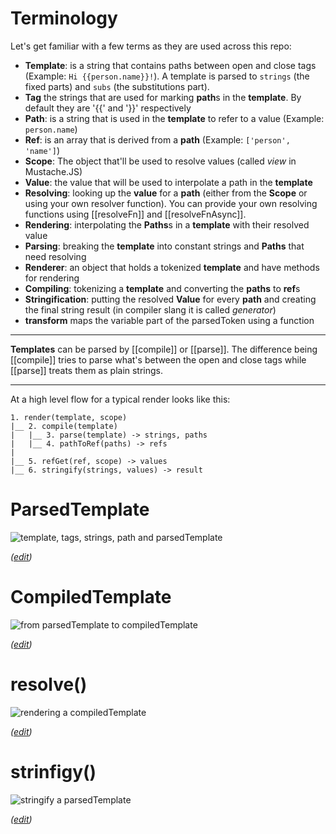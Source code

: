 # Terminology

Let's get familiar with a few terms as they are used across this repo:

* **Template**: is a string that contains paths between open and close tags (Example: `Hi {{person.name}}!`). A template is parsed to `strings` (the fixed parts) and `subs` (the substitutions part).
* **Tag** the strings that are used for marking **path**s in the **template**. By default they are '{{' and '}}' respectively
* **Path**: is a string that is used in the **template** to refer to a value (Example: `person.name`)
* **Ref**: is an array that is derived from a **path** (Example: `['person', 'name']`)
* **Scope**: The object that'll be used to resolve values (called _view_ in Mustache.JS)
* **Value**: the value that will be used to interpolate a path in the **template**
* **Resolving**: looking up the **value** for a **path** (either from the **Scope** or using your own resolver function). You can provide your own resolving functions using [[resolveFn]] and [[resolveFnAsync]].
* **Rendering**: interpolating the **Paths**s in a **template** with their resolved value
* **Parsing**: breaking the **template** into constant strings and **Paths** that need resolving
* **Renderer**: an object that holds a tokenized **template** and have methods for rendering
* **Compiling**: tokenizing a **template** and converting the **paths** to **ref**s
* **Stringification**: putting the resolved **Value** for every **path** and creating the
final string result (in compiler slang it is called _generator_)
* **transform** maps the variable part of the parsedToken using a function

---

**Templates** can be parsed by [[compile]] or [[parse]]. The difference being [[compile]] tries to parse what's between the open and close tags while [[parse]] treats them as plain strings.

---

At a high level flow for a typical render looks like this:

```
1. render(template, scope)
|__ 2. compile(template)
|   |__ 3. parse(template) -> strings, paths
|   |__ 4. pathToRef(paths) -> refs
|
|__ 5. refGet(ref, scope) -> values
|__ 6. stringify(strings, values) -> result
```

# ParsedTemplate

![template, tags, strings, path and parsedTemplate](https://docs.google.com/drawings/d/e/2PACX-1vRE87bGkAGC4GG-UtPy1pt8Hh_kh0H6l98qFYYgW63CGLzl1NY6pmhturNOsfxn_vp7jpOp268hCT8V/pub?w=1000)

_([edit](https://docs.google.com/drawings/d/16UKBDWKA0StgvWTqcHFlh-gUKFdRezZ_z5mvmKL3bEA/edit))_

# CompiledTemplate

![from parsedTemplate to compiledTemplate](https://docs.google.com/drawings/d/e/2PACX-1vTPA9RUOHkvY31Iq0GFs_LeqDGNtehulQg0Ole4MPxnCVBdwffcEiHDPrY78ZZvbNKxcrPlS6rSrenX/pub?w=1000)

_([edit](https://docs.google.com/drawings/d/1SiY4Yu9QSDd4xULAvuVjPjk0S3TGGruzkjClfSleQeg/edit))_

# resolve()

![rendering a compiledTemplate](https://docs.google.com/drawings/d/e/2PACX-1vSB3dqwHl3svrDPaZz8Czf2aEYB9UywPyZsPOL9QZ6soRa1RAYJvIhvjDuy_hxAMeJiU6dBVD3yFo9a/pub?w=1000)

_([edit](https://docs.google.com/drawings/d/1Yro-Hn3o6zL02HxPFM9hidgGOUa6xU1jbuuHbL3Xle8/edit))_

# strinfigy()

![stringify a parsedTemplate](https://docs.google.com/drawings/d/e/2PACX-1vSCyL6pUpWmHn_q9lfhigtXHQrc0UBZ9bawL9IHFFEcUKsY-ZU0AdSdUgO7Mx9X5tVCJ_ZL8MQzGLFY/pub?w=1000)

_([edit](https://docs.google.com/drawings/d/1XmGzrnhEodS02LcAj5F-KihmkBHj-h-xuGUEGCWFpHE/edit))_
